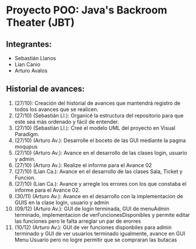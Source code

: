 # Proyecto POO: Java's Backroom Theater (JBT)

## Integrantes:
- Sebastián Llanos
- Lian Canio
- Arturo Avalos

## Historial de avances:
1) (27/10): Creación del historial de avances que mantendrá registro de todos los avances que se realicen.
2) (27/10) (Sebastián Ll.): Organicé la estructura del repositorio para que este sea más ordenado y fácil de entender.
3) (27/10) (Sebastián Ll.): Creé el modelo UML del proyecto en Visual Paradigm.
4) (27/10) (Arturo Av.): Desarrolle el boceto de las GUI mediante la pagina moqupus
5) (27/10) (Arturo Av.): Avance en el desarrollo de las clases login, usuario y admin.
6) (27/10) (Arturo Av.): Realize el informe para el Avance 02
7) (27/10) (Lian Ca.): Avance en el desarrollo de las clases Sala, Ticket y Funcion.
8) (27/10) (Lian Ca.): Avance y arregle los errores con los que constaba el informe para el Avance 02.
9) (30/11) (Arturo Av.): Avance en el desarrollo con la implementacion de GUIS en la clase login, usuario y admin
10) (09/12) (Arturo Av.): GUI de login terminada, GUI de menuAdmin terminado, implementacion de verFuncionesDisponibles y permite editar las funciones pero le falta arreglar un par de erorres
11) (10/12) (Arturo Av.): GUI de ver funciones disponbiles para admin terminado y GUI de ver usuarios terminado igualmente, avance en GUI Menu Usuario pero no logre permitir que se compraran las butacas


